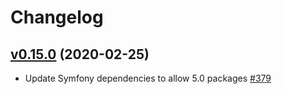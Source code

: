 # Changelog

## [v0.15.0](https://github.com/msgphp/user-bundle/tree/v0.15.0) (2020-02-25)

- Update Symfony dependencies to allow 5.0 packages [\#379](https://github.com/msgphp/msgphp/pull/379)
